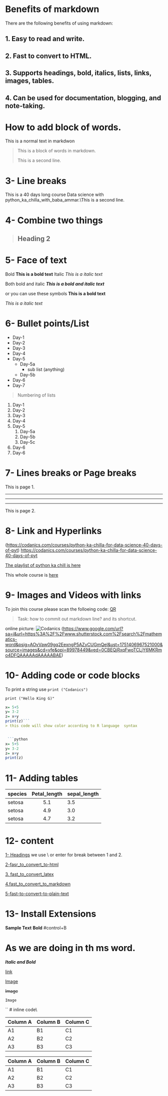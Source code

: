 # Benefits of markdown
There are the following benefits of using markdown:
## 1. Easy to read and write.
## 2. Fast to convert to HTML.
## 3. Supports headings, bold, italics, lists, links, images, tables.
## 4. Can be used for documentation, blogging, and note-taking.


# How to add block of words.
This is a normal text in markdwon

> This is a block of words in markdown.
> 
> This is a second line.
# 3- Line breaks
This is a 40 days long course Data science with python_ka_chilla_with_baba_ammar.\This is a second line.
# 4- Combine two things

>## Heading 2 


# 5- Face of text
Bold
**This is a bold text**
Italic
*This is a italic text*

Both bold and italic
***This is a bold and italic text***


or you can use these symbols
__This is a bold text__

*_This is a italic text_*

# 6- Bullet points/List
- Day-1
- Day-2
- Day-3
- Day-4
- Day-5
    - Day-5a
      - sub list (anything)
    - Day-5b
- Day-6
- Day-7
  
> Numbering of lists

1. Day-1
2. Day-2
1. Day-3
1. Day-4
1. Day-5
   1. Day-5a
   1. Day-5b
   1. Day-5c
1. Day-6
1. Day-6

# 7- Lines breaks or Page breaks

This is page 1.
__________
**********
-----------
This is page 2.


# 8- Link and Hyperlinks


(https://codanics.com/courses/python-ka-chilla-for-data-science-40-days-of-pyt)
<https://codanics.com/courses/python-ka-chilla-for-data-science-40-days-of-pyt>


[The playlist of python ka chill is here]()

[Codanics]: https://codanics.com/courses/python-ka-chilla-for-data-sci


This whole course is [here][Codanics]


# 9- Images and Videos with links

To join this course please scan the folloeing code:
[QR](qr.png)

> Task: how to commit out markdown line? and its shortcut.
 

 online picture:
 ![Codanics] (https://www.google.com/url?sa=i&url=https%3A%2F%2Fwww.shutterstock.com%2Fsearch%2Fmathematics-word&psig=AOvVaw09gq2EexngP5AZyCUGmQel&ust=1751406967521000&source=images&cd=vfe&opi=89978449&ved=0CBEQjRxqFwoTCLjY6MKRmo4DFQAAAAAdAAAAABAE)


# 10- Adding code or code blocks
  To print a string use `print ("Codanics")`
  
  `print ("Hello King G)"`

  ```r
x= 5+5
y= 3-2
z= x+y
print(z)```
 > this code will show color according to R language  syntax


   ```python
x= 5+5
y= 3-2
z= x+y
print(z)
  ```

# 11- Adding tables
| species  | Petal_length | sepal_length
|----------|:--------------:|-------------
| setosa   | 5.1           | 3.5
| setosa   | 4.9           | 3.0
| setosa   | 4.7           | 3.2





# 12- content
[1- Headings](#-1--Heading)
we use \ or enter for break between 1 and 2.

[2-fasr_to_convert_to-html](#2-fast-to-convert-to-html)

[3. fast_to_convert_latex](#3-fast-to-convert-to-latex)

[4.fast_to_convert_to_markdown](#4-fast-to-convert-to-markdown)

[5-fast-to-convert-to-plain-text](#5-fast-to-convert-to-plain-text)
[](#6--bullet-pointslist)
[](#7--lines-breaks-or-page-breaks)


# 13- Install Extensions

**Sample Text**
**Bold** #control+B
# As we are doing in th ms word.
_**Italic and Bold**_

[link](https://codanics.com/courses/python-ka-chilla-for-data-science-40-days-of-)

[Image](qr.png)

~~Image~~

```
Image

```
`` # inline code\


Column A | Column B | Column C
---------|----------|---------
 A1 | B1 | C1
 A2 | B2 | C2
 A3 | B3 | C3



Column A | Column B | Column C
---------|----------|---------
 A1 | B1 | C1
 A2 | B2 | C2
 A3 | B3 | C3
